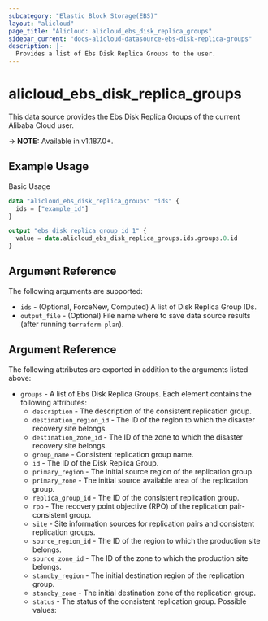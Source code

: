 ```yaml
---
subcategory: "Elastic Block Storage(EBS)"
layout: "alicloud"
page_title: "Alicloud: alicloud_ebs_disk_replica_groups"
sidebar_current: "docs-alicloud-datasource-ebs-disk-replica-groups"
description: |-
  Provides a list of Ebs Disk Replica Groups to the user.
---
```


# alicloud\_ebs\_disk\_replica\_groups

This data source provides the Ebs Disk Replica Groups of the current Alibaba Cloud user.

-> **NOTE:** Available in v1.187.0+.

## Example Usage

Basic Usage

```terraform
data "alicloud_ebs_disk_replica_groups" "ids" {
  ids = ["example_id"]
}

output "ebs_disk_replica_group_id_1" {
  value = data.alicloud_ebs_disk_replica_groups.ids.groups.0.id
}
```

## Argument Reference

The following arguments are supported:

* `ids` - (Optional, ForceNew, Computed)  A list of Disk Replica Group IDs.
* `output_file` - (Optional) File name where to save data source results (after running `terraform plan`).

## Argument Reference

The following attributes are exported in addition to the arguments listed above:

* `groups` - A list of Ebs Disk Replica Groups. Each element contains the following attributes:
	* `description` - The description of the consistent replication group.
	* `destination_region_id` - The ID of the region to which the disaster recovery site belongs.
	* `destination_zone_id` - The ID of the zone to which the disaster recovery site belongs.
	* `group_name` - Consistent replication group name.
	* `id` - The ID of the Disk Replica Group.
	* `primary_region` - The initial source region of the replication group.
	* `primary_zone` - The initial source available area of the replication group.
	* `replica_group_id` - The ID of the consistent replication group.
	* `rpo` - The recovery point objective (RPO) of the replication pair-consistent group.
	* `site` - Site information sources for replication pairs and consistent replication groups. 
	* `source_region_id` - The ID of the region to which the production site belongs.
	* `source_zone_id` - The ID of the zone to which the production site belongs.
	* `standby_region` - The initial destination region of the replication group.
	* `standby_zone` - The initial destination zone of the replication group.
	* `status` - The status of the consistent replication group. Possible values:
